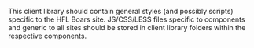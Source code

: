 This client library should contain general styles (and possibly scripts) specific to the HFL Boars site. JS/CSS/LESS
files specific to components and generic to all sites should be stored in client library folders within the respective
components.
